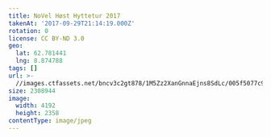 ```yaml
---
title: NoVel Høst Hyttetur 2017
takenAt: '2017-09-29T21:14:19.000Z'
rotation: 0
license: CC BY-ND 3.0
geo:
  lat: 62.781441
  lng: 8.874788
tags: []
url: >-
  //images.ctfassets.net/bncv3c2gt878/1M5Zz2XanGnnaEjns8SdLc/005f5077c9451d7a9f7cedf56934d6e7/novel-hst-hyttetur-2017_36766732723_o
size: 2308944
image:
  width: 4192
  height: 2358
contentType: image/jpeg
---
```


